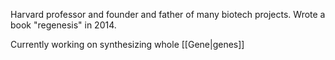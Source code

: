 Harvard professor and founder and father of many biotech projects.
Wrote a book "regenesis" in 2014.

Currently working on synthesizing whole [[Gene|genes]]
